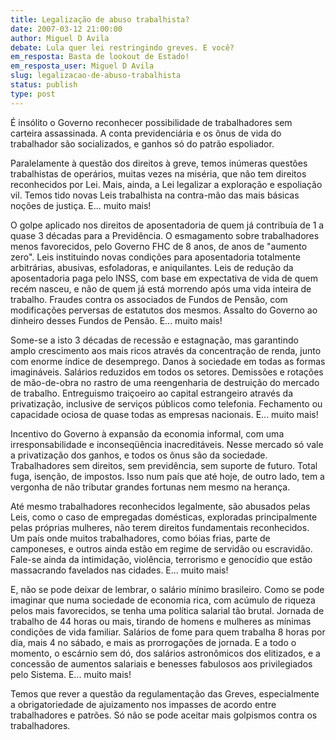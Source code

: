 ```yaml
---
title: Legalização de abuso trabalhista?
date: 2007-03-12 21:00:00
author: Miguel D Avila
debate: Lula quer lei restringindo greves. E você?
em_resposta: Basta de lookout de Estado!
em_resposta_user: Miguel D Avila
slug: legalizacao-de-abuso-trabalhista
status: publish 
type: post
---
```


É insólito o Governo reconhecer possibilidade de trabalhadores sem carteira assassinada. A conta previdenciária e os ônus de vida do trabalhador são socializados, e ganhos só do patrão espoliador.  

  

Paralelamente à questão dos direitos à greve, temos inúmeras questões trabalhistas de operários, muitas vezes na miséria, que não tem direitos reconhecidos por Lei. Mais, ainda, a Lei legalizar a exploração e espoliação vil. Temos tido novas Leis trabalhista na contra-mão das mais básicas noções de justiça. E... muito mais!  

  

O golpe aplicado nos direitos de aposentadoria de quem já contribuía de 1 a quase 3 décadas para a Previdência. O esmagamento sobre trabalhadores menos favorecidos, pelo Governo FHC de 8 anos, de anos de "aumento zero". Leis instituindo novas condições para aposentadoria totalmente arbitrárias, abusivas, esfoladoras, e aniquilantes. Leis de redução da aposentadoria paga pelo INSS, com base em expectativa de vida de quem recém nasceu, e não de quem já está morrendo após uma vida inteira de trabalho. Fraudes contra os associados de Fundos de Pensão, com modificações perversas de estatutos dos mesmos. Assalto do Governo ao dinheiro desses Fundos de Pensão. E... muito mais!  

  

Some-se a isto 3 décadas de recessão e estagnação, mas garantindo amplo crescimento aos mais ricos através da concentração de renda, junto com enorme índice de desemprego. Danos à sociedade em todas as formas imagináveis. Salários reduzidos em todos os setores. Demissões e rotações de mão-de-obra no rastro de uma reengenharia de destruição do mercado de trabalho. Entreguismo traiçoeiro ao capital estrangeiro através da privatização, inclusive de serviços públicos como telefonia. Fechamento ou capacidade ociosa de quase todas as empresas nacionais. E... muito mais!  

  

 Incentivo do Governo à expansão da economia informal, com uma irresponsabilidade e inconseqüência inacreditáveis. Nesse mercado só vale a privatização dos ganhos, e todos os ônus são da sociedade. Trabalhadores sem direitos, sem previdência, sem suporte de futuro. Total fuga, isenção, de impostos. Isso num país que até hoje, de outro lado, tem a vergonha de não tributar grandes fortunas nem mesmo na herança.  

  

Até mesmo trabalhadores reconhecidos legalmente, são abusados pelas Leis, como o caso de empregadas domésticas, exploradas principalmente pelas próprias mulheres, não terem direitos fundamentais reconhecidos. Um país onde muitos trabalhadores, como bóias frias, parte de camponeses, e outros ainda estão em regime de servidão ou escravidão. Fale-se ainda da intimidação, violência, terrorismo e genocídio que estão massacrando favelados nas cidades. E... muito mais!  

  

E, não se pode deixar de lembrar, o salário mínimo brasileiro. Como se pode imaginar que numa sociedade de economia rica, com acúmulo de riqueza pelos mais favorecidos, se tenha uma política salarial tão brutal. Jornada de trabalho de 44 horas ou mais, tirando de homens e mulheres as mínimas condições de vida familiar. Salários de fome para quem trabalha 8 horas por dia, mais 4 no sábado, e mais as prorrogações de jornada. E a todo o momento, o escárnio sem dó, dos salários astronômicos dos elitizados, e a concessão de aumentos salariais e benesses fabulosos aos privilegiados pelo Sistema. E... muito mais!  

  

Temos que rever a questão da regulamentação das Greves, especialmente a obrigatoriedade de ajuizamento nos impasses de acordo entre trabalhadores e patrões. Só não se pode aceitar mais golpismos contra os trabalhadores.
